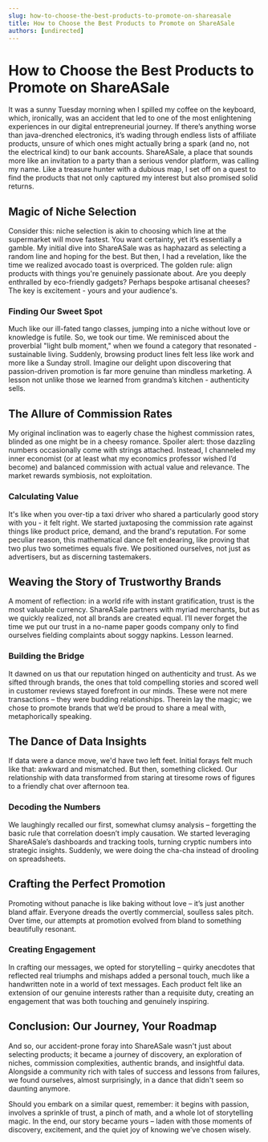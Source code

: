 ```yaml
---
slug: how-to-choose-the-best-products-to-promote-on-shareasale
title: How to Choose the Best Products to Promote on ShareASale
authors: [undirected]
---
```



# How to Choose the Best Products to Promote on ShareASale

It was a sunny Tuesday morning when I spilled my coffee on the keyboard, which, ironically, was an accident that led to one of the most enlightening experiences in our digital entrepreneurial journey. If there’s anything worse than java-drenched electronics, it’s wading through endless lists of affiliate products, unsure of which ones might actually bring a spark (and no, not the electrical kind) to our bank accounts. ShareASale, a place that sounds more like an invitation to a party than a serious vendor platform, was calling my name. Like a treasure hunter with a dubious map, I set off on a quest to find the products that not only captured my interest but also promised solid returns.

## Magic of Niche Selection

Consider this: niche selection is akin to choosing which line at the supermarket will move fastest. You want certainty, yet it’s essentially a gamble. My initial dive into ShareASale was as haphazard as selecting a random line and hoping for the best. But then, I had a revelation, like the time we realized avocado toast is overpriced. The golden rule: align products with things you're genuinely passionate about. Are you deeply enthralled by eco-friendly gadgets? Perhaps bespoke artisanal cheeses? The key is excitement - yours and your audience's.

### Finding Our Sweet Spot

Much like our ill-fated tango classes, jumping into a niche without love or knowledge is futile. So, we took our time. We reminisced about the proverbial "light bulb moment," when we found a category that resonated - sustainable living. Suddenly, browsing product lines felt less like work and more like a Sunday stroll. Imagine our delight upon discovering that passion-driven promotion is far more genuine than mindless marketing. A lesson not unlike those we learned from grandma’s kitchen - authenticity sells.

## The Allure of Commission Rates

My original inclination was to eagerly chase the highest commission rates, blinded as one might be in a cheesy romance. Spoiler alert: those dazzling numbers occasionally come with strings attached. Instead, I channeled my inner economist (or at least what my economics professor wished I’d become) and balanced commission with actual value and relevance. The market rewards symbiosis, not exploitation.

### Calculating Value

It's like when you over-tip a taxi driver who shared a particularly good story with you - it felt right. We started juxtaposing the commission rate against things like product price, demand, and the brand's reputation. For some peculiar reason, this mathematical dance felt endearing, like proving that two plus two sometimes equals five. We positioned ourselves, not just as advertisers, but as discerning tastemakers.

## Weaving the Story of Trustworthy Brands

A moment of reflection: in a world rife with instant gratification, trust is the most valuable currency. ShareASale partners with myriad merchants, but as we quickly realized, not all brands are created equal. I’ll never forget the time we put our trust in a no-name paper goods company only to find ourselves fielding complaints about soggy napkins. Lesson learned.

### Building the Bridge

It dawned on us that our reputation hinged on authenticity and trust. As we sifted through brands, the ones that told compelling stories and scored well in customer reviews stayed forefront in our minds. These were not mere transactions – they were budding relationships. Therein lay the magic; we chose to promote brands that we’d be proud to share a meal with, metaphorically speaking.

## The Dance of Data Insights

If data were a dance move, we'd have two left feet. Initial forays felt much like that: awkward and mismatched. But then, something clicked. Our relationship with data transformed from staring at tiresome rows of figures to a friendly chat over afternoon tea.

### Decoding the Numbers

We laughingly recalled our first, somewhat clumsy analysis – forgetting the basic rule that correlation doesn’t imply causation. We started leveraging ShareASale’s dashboards and tracking tools, turning cryptic numbers into strategic insights. Suddenly, we were doing the cha-cha instead of drooling on spreadsheets.

## Crafting the Perfect Promotion

Promoting without panache is like baking without love – it’s just another bland affair. Everyone dreads the overtly commercial, soulless sales pitch. Over time, our attempts at promotion evolved from bland to something beautifully resonant.

### Creating Engagement

In crafting our messages, we opted for storytelling – quirky anecdotes that reflected real triumphs and mishaps added a personal touch, much like a handwritten note in a world of text messages. Each product felt like an extension of our genuine interests rather than a requisite duty, creating an engagement that was both touching and genuinely inspiring.

## Conclusion: Our Journey, Your Roadmap

And so, our accident-prone foray into ShareASale wasn't just about selecting products; it became a journey of discovery, an exploration of niches, commission complexities, authentic brands, and insightful data. Alongside a community rich with tales of success and lessons from failures, we found ourselves, almost surprisingly, in a dance that didn't seem so daunting anymore.

Should you embark on a similar quest, remember: it begins with passion, involves a sprinkle of trust, a pinch of math, and a whole lot of storytelling magic. In the end, our story became yours – laden with those moments of discovery, excitement, and the quiet joy of knowing we’ve chosen wisely.
